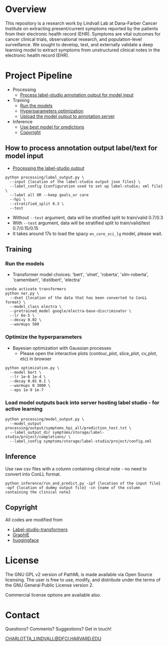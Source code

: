 # Overview

This repository is a research work by Lindvall Lab at Dana-Farber Cancer Institute on extracting present/current symptoms reported by the patients from their electronic health record (EHR). Symptoms are vital outcomes for cancer clinical trials, observational research, and population-level surveillance. We sought to develop, test, and externally validate a deep learning model to extract symptoms from unstructured clinical notes in the electronic health record (EHR).

# Project Pipeline

- Processing
  - [Process label-studio annotation output for model input](README.md#how-to-process-annotation-output-labeltext-for-model-input)
- Training
  - [Run the models](README.md#how-to-run-the-models)
  - [Hyperparameters optimization](README.md#how-to-optimize-the-hyperparameters)
  - [Upload the model output to annotation server](README.md#how-to-upload-the-model-output-to-annotation-server)
- Inference
  - [Use best model for predictions](README.md#use-best-performing-model-for-predictions)
  - [Copyright](README.md#copyright)


## How to process annotation output label/text for model input
- [Processing the label-studio output](processing/label_output.py)
```
python processing/label_output.py \
  --input {location of the label-studio output json files} \
  --label_config {configuration used to set up label-studio; xml file} \
  --label all OR --keep goals_or care
  --hpi \
  --stratified_split 0.3 \
  --test
```
- Without `--test` argument, data will be stratified split to train/valid 0.7/0.3
- With `--test` argument, data will be stratified split to train/valid/test 0.7/0.15/0.15
- It takes around 17s to load the spacy `en_core_sci_lg` model, please wait.

## Training
### Run the models
- Transformer model choices: 'bert', 'xlnet', 'roberta', 'xlm-roberta', 'camembert', 'distilbert', 'electra'
```
conda activate transformers
python ner.py \
  --dset {location of the data that has been converted to ConLL format} \
  --model_class electra \
  --pretrained_model google/electra-base-discriminator \
  --lr 6e-5 \
  --decay 0.02 \
  --warmups 500
```

### Optimize the hyperparameters
- Bayesian optimization with Gaussian processes
  - Please open the interactive plots (contour_plot, slice_plot, cv_plot, etc) in browser
  
```
python optimization.py \
  --model bert \
  --lr 1e-6 1e-4 \
  --decay 0.01 0.1 \
  --warmups 0 3000 \
  --eps 1e-9 1e-7
```
### Load model outputs back into server hosting label studio - for active learning
```
python processing/model_output.py \
  --model_output processing/output/symptoms_hpi_all/prediction_test.txt \
  --label_output_dir symptoms/storage/label-studio/project/completions/ \
  --label_config symptoms/storage/label-studio/project/config.xml
```

## Inference
Use raw csv files with a column containing clinical note - no need to convert into ConLL format.
```
python inference/run_and_predict.py -ipf {location of the input file} -opf {location of dummy output file} -cn {name of the column containing the clinical note}
```

## Copyright
All codes are modified from
- [Label-studio-transformers](https://github.com/heartexlabs/label-studio-transformers)
- [GraphIE](https://github.com/thomas0809/GraphIE/tree/master/word-level)
- [huggingface](https://github.com/huggingface/transformers)

# License

The GNU GPL v2 version of PathML is made available via Open Source licensing. 
The user is free to use, modify, and distribute under the terms of the GNU General Public License version 2.

Commercial license options are available also.

# Contact

Questions? Comments? Suggestions? Get in touch!

[CHARLOTTA_LINDVALL@DFCI.HARVARD.EDU](mailto:CHARLOTTA_LINDVALL@DFCI.HARVARD.EDU)
